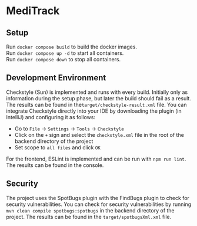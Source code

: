 # MediTrack

## Setup

Run `docker compose build` to build the docker images.  
Run `docker compose up -d` to start all containers.  
Run `docker compose down` to stop all containers.

## Development Environment
Checkstyle (Sun) is implemented and runs with every build. Initially only as information during the setup phase, 
but later the build should fail as a result. The results can be found in the`target/checkstyle-result.xml` file.
You can integrate Checkstyle directly into your IDE by downloading the plugin (in IntelliJ) and configuring it as follows:
- Go to `File` -> `Settings` -> `Tools` -> `Checkstyle`
- Click on the `+` sign and select the `checkstyle.xml` file in the root of the backend directory of the project
- Set scope to `all files` and click `OK`

For the frontend, ESLint is implemented and can be run with `npm run lint`. The results can be found in the console.

## Security
The project uses the SpotBugs plugin with the FindBugs plugin to check for security vulnerabilities.
You can check for security vulnerabilities by running `mvn clean compile spotbugs:spotbugs` in the backend directory 
of the project. The results can be found in the `target/spotbugsXml.xml` file.
